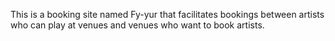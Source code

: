 
This is a booking site named Fy-yur that facilitates bookings between artists who can play at venues and venues who want to book artists.
